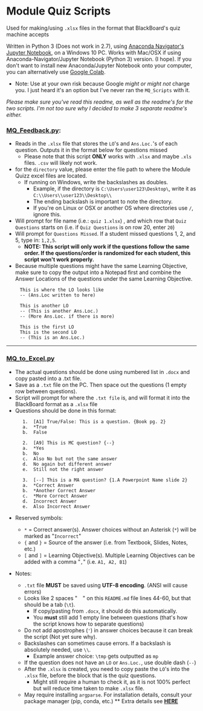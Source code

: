 # Module Quiz Scripts
Used for making/using `.xlsx` files in the format that BlackBoard's quiz machine accepts

Written in Python 3 (Does not work in 2.7), using [Anaconda Navigator's Jupyter Notebook](https://www.anaconda.com/distribution/#windows), on a Windows 10 PC. 
Works with Mac/OSX if using Anaconda-Navigator/Jupyter Notebook (Python 3) version. (I hope).
If you don't want to install new Anaconda/Jupyter Notebook onto your computer, you can alternatively use [Google Colab](https://colab.research.google.com/). 
* Note: Use at your own risk because Google *might or might not* charge you. I just heard it's an option but I've never ran the `MQ_Scripts` with it.

*Please make sure you've read this readme, as well as the readme's for the two scripts. I'm not too sure why I decided to make 3 separate readme's either.*

### [MQ_Feedback.py](https://github.com/rw4523/IS4523_TAScripts/blob/master/MQ_Scripts/MQ_Feedback/MQ_Feedback.py):
   * Reads in the `.xlsx` file that stores the `LO`'s and `Ans.Loc.`'s of each question. Outputs it in the format below for questions missed 
     * Please note that this script **ONLY** works with `.xlsx` and maybe `.xls` files. `.csv` will likely not work.
   * for the `directory` value, please enter the file path to where the Module Quizz excel files are located.
     * If running on Windows, write the backslashes as doubles. 
       * Example, if the directory is `C:\Users\user123\Desktop\`, write it as `C:\\Users\\user123\\Desktop\\`
       * The ending backslash is important to note the directory.
       * If you're on Linux or OSX or another OS where directories use `/`, ignore this.
   * Will prompt for file name (i.e.: `quiz 1.xlsx`) , and which row that `Quiz Questions` starts on (i.e. if `Quiz Questions` is on row 20, enter `20`)
   * Will prompt for `Questions Missed`. If a student missed questions 1, 2, and 5, type in: `1,2,5`. 
     * **NOTE: This script will only work if the questions follow the same order. If the questions/order is randomized for each student, this script won't work properly.** 
   * Because multiple questions might have the same Learning Objective, make sure to copy the output into a Notepad first and combine the Answer Locations of the questions under the same Learning Objective.
 ```    
      This is where the LO looks like
      -- (Ans.Loc written to here)

      This is another LO
      -- (This is another Ans.Loc.)
      -- (More Ans.Loc. if there is more)
      
      This is the first LO
      This is the second LO
      -- (This is an Ans.Loc.)
```

---

### [MQ_to_Excel.py](https://github.com/rw4523/IS4523_TAScripts/blob/master/MQ_Scripts/MQ_to_Excel/MQ_to_Excel.py)
   * The actual questions should be done using numbered list in `.docx` and copy pasted into a .txt file. 
   * Save as a `.txt` file on the PC. Then space out the questions (1 empty row between questions).
   * Script will prompt for where the `.txt file` is, and will format it into the BlackBoard format as a `.xlsx` file
   * Questions should be done in this format:
```
      1.  [A1] True/False: This is a question. {Book pg. 2}
      a.  *True
      b.  False
      
      2.  [A9] This is MC question? {--}
      a.  *Yes
      b.  No
      c.  Also No but not the same answer
      d.  No again but different answer
      e.  Still not the right answer
      
      3.  [--] This is a MA question? {1.A Powerpoint Name slide 2}
      a.  *Correct Answer
      b.  *Another Correct Answer
      c.  *More Correct Answer
      d.  Incorrect Answer
      e.  Also Incorrect Answer
```
  * Reserved symbols:
       * `*`         = Correct answer(s). Answer choices without an Asterisk (`*`) will be marked as "`Incorrect`"
       * `{` and `}` = Source of the answer (i.e. from Textbook, Slides, Notes, etc.)
       * `[` and `]` = Learning Objective(s). Multiple Learning Objectives can be added with a comma "`,`" (i.e. `A1, A2, B1`)
       
  * Notes:
     * `.txt` file **MUST** be saved using **UTF-8 encoding**. (ANSI will cause errors)
     * Looks like 2 spaces "`  `" on this `README.md` file lines 44-60, but that should be a tab (`\t`). 
        * If copy/pasting from `.docx`, it should do this automatically. 
        * You **must** still add 1 empty line between questions (that's how the script knows how to separate questions)
     * Do not add apostrophes (`'`) in answer choices because it can break the script (Not yet sure why).
     * Backslashes can sometimes cause errors. If a backslash is absolutely needed, use `\\`.
        * Example answer choice: `\tmp` gets outputted as `mp`
     * If the question does not have an `LO` or `Ans.Loc.`, use double dash (`--`)
     * After the `.xlsx` is created, you need to copy paste the `LO`'s into the `.xlsx` file, before the block that is the quiz questions.
        * Might still require a human to check it, as it is not 100% perfect but will reduce time taken to make `.xlsx` file.
     * May require installing `argparse`. For installation details, consult your package manager (pip, conda, etc.)
       ** Extra details see [**HERE**](https://github.com/rw4523/IS4523_TAScripts/blob/master/MQ_Scripts/MQ_to_Excel/README.md#troubleshooting)
